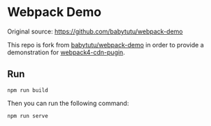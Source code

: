 # Webpack Demo

Original source: https://github.com/babytutu/webpack-demo

This repo is fork from [babytutu/webpack-demo](https://github.com/babytutu/webpack-demo) in order to provide a demonstration for [webpack4-cdn-pugin](https://github.com/AngusFu/webpack4-cdn-pugin).

## Run

```
npm run build
```

Then you can run the following command:

```
npm run serve
```
